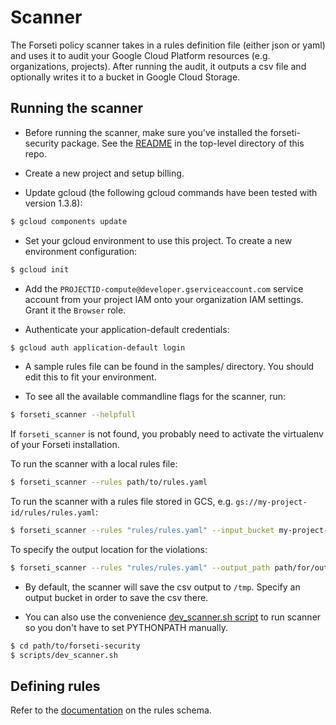 # Scanner

The Forseti policy scanner takes in a rules definition file (either json or
yaml) and uses it to audit your Google Cloud Platform resources (e.g.
organizations, projects). After running the audit, it outputs a csv file and
optionally writes it to a bucket in Google Cloud Storage.

## Running the scanner

* Before running the scanner, make sure you've installed the forseti-security
  package. See the [README](/README.md) in the top-level directory of this repo.

* Create a new project and setup billing.

* Update gcloud (the following gcloud commands have been tested with version
  1.3.8):

```sh
$ gcloud components update
```

* Set your gcloud environment to use this project. To create a new environment
  configuration:

```sh
$ gcloud init
```

* Add the `PROJECTID-compute@developer.gserviceaccount.com` service account from
  your project IAM onto your organization IAM settings. Grant it the `Browser`
  role.

* Authenticate your application-default credentials:

```sh
$ gcloud auth application-default login
```

* A sample rules file can be found in the samples/ directory. You should edit
  this to fit your environment.

* To see all the available commandline flags for the scanner, run:

```sh
$ forseti_scanner --helpfull
```

If `forseti_scanner` is not found, you probably need to activate the virtualenv of
your Forseti installation.

To run the scanner with a local rules file:

```sh
$ forseti_scanner --rules path/to/rules.yaml
```

To run the scanner with a rules file stored in GCS, e.g.
`gs://my-project-id/rules/rules.yaml`:

```sh
$ forseti_scanner --rules "rules/rules.yaml" --input_bucket my-project-id
```

To specify the output location for the violations:

```sh
$ forseti_scanner --rules "rules/rules.yaml" --output_path path/for/output/
```

* By default, the scanner will save the csv output to `/tmp`. Specify an output bucket
in order to save the csv there.

* You can also use the convenience [dev_scanner.sh script](/scripts) to run scanner so you don't have to set PYTHONPATH manually.

```sh
$ cd path/to/forseti-security
$ scripts/dev_scanner.sh
```


## Defining rules

Refer to the [documentation](samples/rules.md) on the rules schema.

